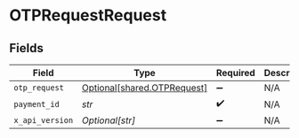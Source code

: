 # OTPRequestRequest


## Fields

| Field                                                            | Type                                                             | Required                                                         | Description                                                      |
| ---------------------------------------------------------------- | ---------------------------------------------------------------- | ---------------------------------------------------------------- | ---------------------------------------------------------------- |
| `otp_request`                                                    | [Optional[shared.OTPRequest]](../../models/shared/otprequest.md) | :heavy_minus_sign:                                               | N/A                                                              |
| `payment_id`                                                     | *str*                                                            | :heavy_check_mark:                                               | N/A                                                              |
| `x_api_version`                                                  | *Optional[str]*                                                  | :heavy_minus_sign:                                               | N/A                                                              |